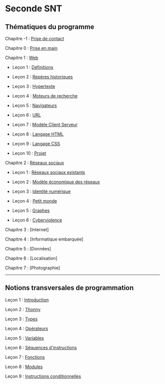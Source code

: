 # Seconde SNT

## Thématiques du programme

Chapitre -1 : [Prise de contact](./Prise_de_contact/Prise_de_contact.md)

Chapitre 0 : [Prise en main](./Prise_en_main/Prise_en_main.md)

Chapitre 1 : [Web](./Web/)

- Leçon 1 : [Définitions](./Web/Definitions.md)

- Leçon 2 : [Repères historiques](./Web/Reperes_historiques.md)

- Leçon 3 : [Hypertexte](./Web/Hypertexte.md)

- Leçon 4 : [Moteurs de recherche](./Web/Moteurs_de_recherche.md)

- Leçon 5 : [Navigateurs](./Web/Navigateurs.md)

- Leçon 6 : [URL](./Web/URL.md)

- Leçon 7 : [Modèle Client Serveur](./Web/Modele_client_serveur.md)

- Leçon 8 : [Langage HTML](./Web/HTML.md)

- Leçon 9 : [Langage CSS](./Web/CSS.md)

- Leçon 10 : [Projet](./Web/Projet.md)

Chapitre 2 : [Réseaux sociaux](./Réseaux_sociaux/)

- Leçon 1 : [Réseaux sociaux existants](./Réseaux_sociaux/Reseaux_sociaux_existants.md)

- Leçon 2 : [Modèle économique des réseaux](./Réseaux_sociaux/Modele_economique.md)

- Leçon 3 : [Identité numérique](./Réseaux_sociaux/Identite_numerique.md)

- Leçon 4 : [Petit monde](./Réseaux_sociaux/Petit_monde.md)

- Leçon 5 : [Graphes](./Réseaux_sociaux/Graphes.md)

- Leçon 6 : [Cyberviolence](./Réseaux_sociaux/Cyberviolence.md)

Chapitre 3 : [Internet]

Chapitre 4 : [Informatique embarquée]

Chapitre 5 : [Données]

Chapitre 6 : [Localisation]

Chapitre 7 : [Photographie]

______________

## Notions transversales de programmation

Leçon 1 : [Introduction](./Notions_transversales_de_programmation/Introduction.md)

Leçon 2 : [Thonny](./Notions_transversales_de_programmation/Thonny.md)

Leçon 3 : [Types](./Notions_transversales_de_programmation/Types.md)

Leçon 4 : [Opérateurs](./Notions_transversales_de_programmation/Opérateurs.md)

Leçon 5 : [Variables](./Notions_transversales_de_programmation/Variables.md)

Leçon 6 : [Séquences d'instructions](./Notions_transversales_de_programmation/Séquences.md)

Leçon 7 : [Fonctions](./Notions_transversales_de_programmation/Fonctions.md)

Leçon 8 : [Modules](./Notions_transversales_de_programmation/Modules.md)

Leçon 9 : [Instructions conditionnelles](./Notions_transversales_de_programmation/Instructions_conditionnelles.md)
